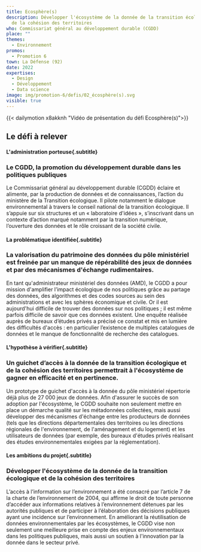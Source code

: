```yaml
---
title: Ecosphère(s)
description: Développer l'écosystème de la donnée de la transition écologique et
  de la cohésion des territoires
who: Commissariat général au développement durable (CGDD)
place: ""
themes:
  - Environnement
promos:
  - Promotion 6
town: La Défense (92)
date: 2022
expertises:
  - Design
  - Développement
  - Data science
image: img/promotion-6/defis/02_écosphère(s).svg
visible: true
---
```


{{< dailymotion x8akknh "Vidéo de présentation du défi Ecosphère(s)">}}

## Le défi à relever

#### L'administration porteuse{.subtitle}
### Le CGDD, la promotion du développement durable dans les politiques publiques
Le Commissariat général au développement durable (CGDD) éclaire et alimente, par la production de données et de connaissances, l’action du ministère de la Transition écologique. Il pilote notamment le dialogue environnemental à travers le conseil national de la transition écologique. Il s’appuie sur six structures et un « laboratoire d'idées », s’inscrivant dans un contexte d’action marqué notamment par la transition numérique, l’ouverture des données et le rôle croissant de la société civile.

#### La problématique identifiée{.subtitle}
### La valorisation du patrimoine des données du pôle ministériel est freinée par un manque de répérabilité des jeux de données et par des mécanismes d'échange rudimentaires.
En tant qu'administrateur ministériel des données (AMD), le CGDD a pour mission d'amplifier l’impact écologique de nos politiques grâce au partage des données, des algorithmes et des codes sources au sein des administrations et avec les sphères économique et civile. Or il est aujourd'hui difficile de trouver des données sur nos politiques ; il est même parfois difficile de savoir que ces données existent. Une enquête réalisée auprès de bureaux d’études privés a précisé ce constat et mis en lumière des difficultés d'accès : en particulier l’existence de multiples catalogues de données et le manque de fonctionnalité de recherche des catalogues.

#### L'hypothèse à vérifier{.subtitle}
### Un guichet d’accès à la donnée de la transition écologique et de la cohésion des territoires permettrait à l'écosystème de gagner en efficacité et en pertinence.
Un prototype de guichet d'accès à la donnée du pôle ministériel répertorie déjà plus de 27 000 jeux de données. Afin d'assurer le succès de son adoption par l'écosystème, le CGDD souhaite non seulement mettre en place un démarche qualité sur les métadonnées collectées, mais aussi développer des mécanismes d'échange entre les producteurs de données (tels que les directions départementales des territoires ou les directions régionales de l'environnement, de l'aménagement et du logement) et les utilisateurs de données (par exemple, des bureaux d'études privés réalisant des études environnementales exigées par la réglementation).

#### Les ambitions du projet{.subtitle}
### Développer l'écosystème de la donnée de la transition écologique et de la cohésion des territoires 
L’accès à l’information sur l’environnement a été consacré par l’article 7 de la charte de l’environnement de 2004, qui affirme le droit de toute personne d’accéder aux informations relatives à l’environnement détenues par les autorités publiques et de participer à l’élaboration des décisions publiques ayant une incidence sur l’environnement. En améliorant la réutilisation de données environnementales par les écosystèmes, le CGDD vise non seulement une meilleure prise en compte des enjeux environnementaux dans les politiques publiques, mais aussi un soutien à l'innovation par la donnée dans le secteur privé.